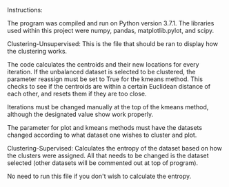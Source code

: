 Instructions:

The program was compiled and run on Python version 3.7.1. The libraries used within this project were numpy, pandas, matplotlib.pylot, and scipy.

Clustering-Unsupervised:
This is the file that should be ran to display how the clustering works.

The code calculates the centroids and their new locations for every iteration.  If the unbalanced dataset is selected to be clustered, the parameter reassign must be set to True for the kmeans method.  This checks to see if the centroids are within a certain Euclidean distance of each other, and resets them if they are too close.

Iterations must be changed manually at the top of the kmeans method, although the designated value show work properly.

The parameter for plot and kmeans methods must have the datasets changed according to what dataset one wishes to cluster and plot.

Clustering-Supervised:
Calculates the entropy of the dataset based on how the clusters were assigned.  All that needs to be changed is the dataset selected (other datasets will be commented out at top of program).

No need to run this file if you don't wish to calculate the entropy.